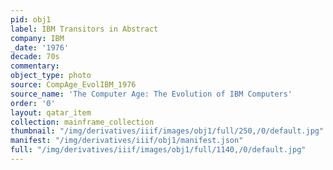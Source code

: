 ```yaml
---
pid: obj1
label: IBM Transitors in Abstract
company: IBM
_date: '1976'
decade: 70s
commentary:
object_type: photo
source: CompAge_EvolIBM_1976
source_name: 'The Computer Age: The Evolution of IBM Computers'
order: '0'
layout: qatar_item
collection: mainframe_collection
thumbnail: "/img/derivatives/iiif/images/obj1/full/250,/0/default.jpg"
manifest: "/img/derivatives/iiif/obj1/manifest.json"
full: "/img/derivatives/iiif/images/obj1/full/1140,/0/default.jpg"
---
```


